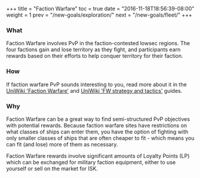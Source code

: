 +++ title = "Faction Warfare" toc = true date = "2016-11-18T18:56:39-08:00" weight = 1 prev = "/new-goals/exploration/" next = "/new-goals/fleet/" +++

### What

Faction Warfare involves PvP in the faction-contested lowsec regions. The four factions gain and lose territory as they fight, and participants earn rewards based on their efforts to help conquer territory for their faction.

### How

If faction warfare PvP sounds interesting to you, read more about it in the [UniWiki 'Faction Warfare'](http://wiki.eveuniversity.org/Factional_Warfare) and [UniWiki 'FW strategy and tactics'](http://wiki.eveuniversity.org/Factional_Warfare_strategy_and_tactics) guides.

### Why

Faction Warfare can be a great way to find semi-structured PvP objectives with potential rewards. Because faction warfare sites have restrictions on what classes of ships can enter them, you have the option of fighting with only smaller classes of ships that are often cheaper to fit - which means you can fit (and lose) more of them as necessary.

Faction Warfare rewards involve significant amounts of Loyalty Points (LP) which can be exchanged for military faction equipment, either to use yourself or sell on the market for ISK.